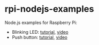 # rpi-nodejs-examples

Node.js examples for Raspberry Pi:
- Blinking LED: [tutorial](http://www.instructables.com/id/JavaScript-for-IoT-Blinking-LED-on-Raspberry-Pi-Wi/), [video](https://www.youtube.com/watch?v=DIhODQmZafA)
- Push button: [tutorial](http://www.instructables.com/id/JavaScript-for-IoT-Controlling-a-Button-on-Raspber/), [video](https://www.youtube.com/watch?v=3nI4iNmBKWo)
